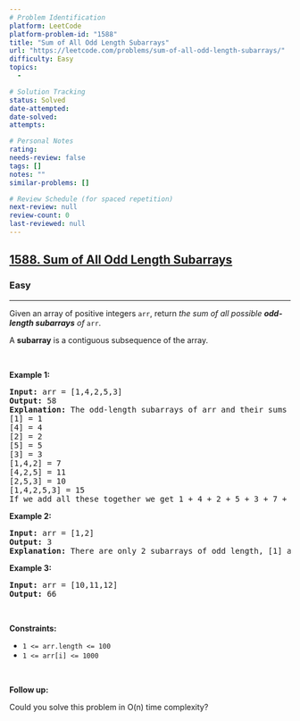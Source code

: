 ```yaml
---
# Problem Identification
platform: LeetCode
platform-problem-id: "1588"
title: "Sum of All Odd Length Subarrays"
url: "https://leetcode.com/problems/sum-of-all-odd-length-subarrays/"
difficulty: Easy
topics:
  -

# Solution Tracking
status: Solved
date-attempted:
date-solved:
attempts:

# Personal Notes
rating:
needs-review: false
tags: []
notes: ""
similar-problems: []

# Review Schedule (for spaced repetition)
next-review: null
review-count: 0
last-reviewed: null
---
```


<h2><a href="https://leetcode.com/problems/sum-of-all-odd-length-subarrays/">1588. Sum of All Odd Length Subarrays</a></h2><h3>Easy</h3><hr><div><p>Given an array of positive integers <code>arr</code>, return <em>the sum of all possible <strong>odd-length subarrays</strong> of </em><code>arr</code>.</p>

<p>A <strong>subarray</strong> is a contiguous subsequence of the array.</p>

<p>&nbsp;</p>
<p><strong class="example">Example 1:</strong></p>

<pre><strong>Input:</strong> arr = [1,4,2,5,3]
<strong>Output:</strong> 58
<strong>Explanation: </strong>The odd-length subarrays of arr and their sums are:
[1] = 1
[4] = 4
[2] = 2
[5] = 5
[3] = 3
[1,4,2] = 7
[4,2,5] = 11
[2,5,3] = 10
[1,4,2,5,3] = 15
If we add all these together we get 1 + 4 + 2 + 5 + 3 + 7 + 11 + 10 + 15 = 58</pre>

<p><strong class="example">Example 2:</strong></p>

<pre><strong>Input:</strong> arr = [1,2]
<strong>Output:</strong> 3
<b>Explanation: </b>There are only 2 subarrays of odd length, [1] and [2]. Their sum is 3.</pre>

<p><strong class="example">Example 3:</strong></p>

<pre><strong>Input:</strong> arr = [10,11,12]
<strong>Output:</strong> 66
</pre>

<p>&nbsp;</p>
<p><strong>Constraints:</strong></p>

<ul>
	<li><code>1 &lt;= arr.length &lt;= 100</code></li>
	<li><code>1 &lt;= arr[i] &lt;= 1000</code></li>
</ul>

<p>&nbsp;</p>
<p><strong>Follow up:</strong></p>

<p>Could you solve this problem in O(n) time complexity?</p>
</div>